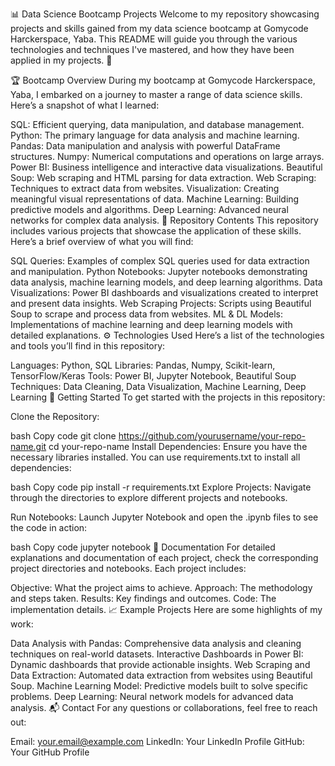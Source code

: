 📊 Data Science Bootcamp Projects
Welcome to my repository showcasing projects and skills gained from my data science bootcamp at Gomycode Harckerspace, Yaba. This README will guide you through the various technologies and techniques I've mastered, and how they have been applied in my projects. 🚀

🏆 Bootcamp Overview
During my bootcamp at Gomycode Harckerspace, Yaba, I embarked on a journey to master a range of data science skills. Here’s a snapshot of what I learned:

SQL: Efficient querying, data manipulation, and database management.
Python: The primary language for data analysis and machine learning.
Pandas: Data manipulation and analysis with powerful DataFrame structures.
Numpy: Numerical computations and operations on large arrays.
Power BI: Business intelligence and interactive data visualizations.
Beautiful Soup: Web scraping and HTML parsing for data extraction.
Web Scraping: Techniques to extract data from websites.
Visualization: Creating meaningful visual representations of data.
Machine Learning: Building predictive models and algorithms.
Deep Learning: Advanced neural networks for complex data analysis.
📁 Repository Contents
This repository includes various projects that showcase the application of these skills. Here’s a brief overview of what you will find:

SQL Queries: Examples of complex SQL queries used for data extraction and manipulation.
Python Notebooks: Jupyter notebooks demonstrating data analysis, machine learning models, and deep learning algorithms.
Data Visualizations: Power BI dashboards and visualizations created to interpret and present data insights.
Web Scraping Projects: Scripts using Beautiful Soup to scrape and process data from websites.
ML & DL Models: Implementations of machine learning and deep learning models with detailed explanations.
⚙️ Technologies Used
Here’s a list of the technologies and tools you’ll find in this repository:

Languages: Python, SQL
Libraries: Pandas, Numpy, Scikit-learn, TensorFlow/Keras
Tools: Power BI, Jupyter Notebook, Beautiful Soup
Techniques: Data Cleaning, Data Visualization, Machine Learning, Deep Learning
🚀 Getting Started
To get started with the projects in this repository:

Clone the Repository:

bash
Copy code
git clone https://github.com/yourusername/your-repo-name.git
cd your-repo-name
Install Dependencies:
Ensure you have the necessary libraries installed. You can use requirements.txt to install all dependencies:

bash
Copy code
pip install -r requirements.txt
Explore Projects:
Navigate through the directories to explore different projects and notebooks.

Run Notebooks:
Launch Jupyter Notebook and open the .ipynb files to see the code in action:

bash
Copy code
jupyter notebook
📝 Documentation
For detailed explanations and documentation of each project, check the corresponding project directories and notebooks. Each project includes:

Objective: What the project aims to achieve.
Approach: The methodology and steps taken.
Results: Key findings and outcomes.
Code: The implementation details.
📈 Example Projects
Here are some highlights of my work:

Data Analysis with Pandas: Comprehensive data analysis and cleaning techniques on real-world datasets.
Interactive Dashboards in Power BI: Dynamic dashboards that provide actionable insights.
Web Scraping and Data Extraction: Automated data extraction from websites using Beautiful Soup.
Machine Learning Model: Predictive models built to solve specific problems.
Deep Learning: Neural network models for advanced data analysis.
📬 Contact
For any questions or collaborations, feel free to reach out:

Email: your.email@example.com
LinkedIn: Your LinkedIn Profile
GitHub: Your GitHub Profile
